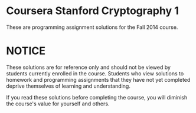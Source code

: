 Coursera Stanford Cryptography 1
===============================

These are programming assignment solutions for the Fall 2014 course.

NOTICE
======

These solutions are for reference only and should not be viewed by students currently enrolled in the course. Students who view solutions to homework and programming assignments that they have not yet completed deprive themselves of learning and understanding.

If you read these solutions before completing the course, you will diminish the course's value for yourself and others.
